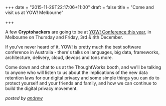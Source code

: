 +++
date = "2015-11-29T22:17:06+11:00"
draft = false
title = "Come and visit us at YOW! Melbourne"

+++

A few **Cryptohackers** are going to be at [YOW! Conference this year](http://melbourne.yowconference.com.au/), in Melbourne on Thursday and Friday, 3rd & 4th December.

If you've never heard of it, YOW! is pretty much the best software conference in Australia - there's talks on languages, big data, frameworks, architecture, delivery, cloud, devops and tons more. 

Come down and chat to us at the ThoughtWorks booth, and we'll be talking to anyone who will listen to us about the implications of the new data retention laws for our digital privacy and some simple things you can do to protect yourself and your friends and family, and how we can continue to build the digital privacy movement.

*posted by [andrew](https://twitter.com/whereismytaco)*
